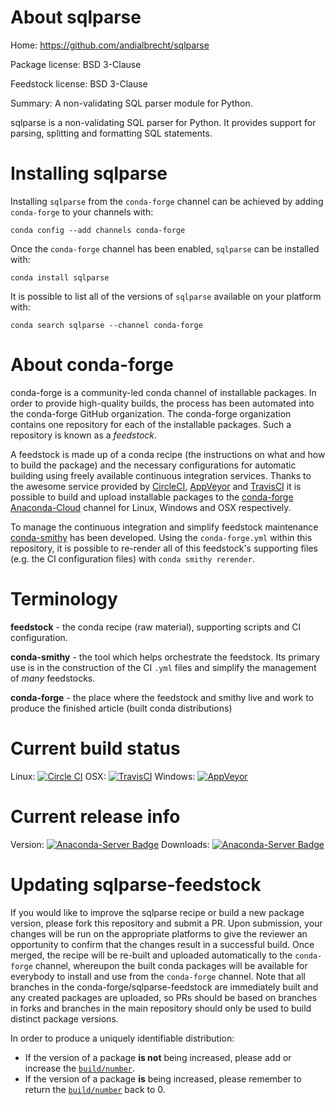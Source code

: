 About sqlparse
==============

Home: https://github.com/andialbrecht/sqlparse

Package license: BSD 3-Clause

Feedstock license: BSD 3-Clause

Summary: A non-validating SQL parser module for Python.

sqlparse is a non-validating SQL parser for Python. It provides support
for parsing, splitting and formatting SQL statements.


Installing sqlparse
===================

Installing `sqlparse` from the `conda-forge` channel can be achieved by adding `conda-forge` to your channels with:

```
conda config --add channels conda-forge
```

Once the `conda-forge` channel has been enabled, `sqlparse` can be installed with:

```
conda install sqlparse
```

It is possible to list all of the versions of `sqlparse` available on your platform with:

```
conda search sqlparse --channel conda-forge
```


About conda-forge
=================

conda-forge is a community-led conda channel of installable packages.
In order to provide high-quality builds, the process has been automated into the
conda-forge GitHub organization. The conda-forge organization contains one repository
for each of the installable packages. Such a repository is known as a *feedstock*.

A feedstock is made up of a conda recipe (the instructions on what and how to build
the package) and the necessary configurations for automatic building using freely
available continuous integration services. Thanks to the awesome service provided by
[CircleCI](https://circleci.com/), [AppVeyor](http://www.appveyor.com/)
and [TravisCI](https://travis-ci.org/) it is possible to build and upload installable
packages to the [conda-forge](https://anaconda.org/conda-forge)
[Anaconda-Cloud](http://docs.anaconda.org/) channel for Linux, Windows and OSX respectively.

To manage the continuous integration and simplify feedstock maintenance
[conda-smithy](http://github.com/conda-forge/conda-smithy) has been developed.
Using the ``conda-forge.yml`` within this repository, it is possible to re-render all of
this feedstock's supporting files (e.g. the CI configuration files) with ``conda smithy rerender``.


Terminology
===========

**feedstock** - the conda recipe (raw material), supporting scripts and CI configuration.

**conda-smithy** - the tool which helps orchestrate the feedstock.
                   Its primary use is in the construction of the CI ``.yml`` files
                   and simplify the management of *many* feedstocks.

**conda-forge** - the place where the feedstock and smithy live and work to
                  produce the finished article (built conda distributions)

Current build status
====================

Linux: [![Circle CI](https://circleci.com/gh/conda-forge/sqlparse-feedstock.svg?style=shield)](https://circleci.com/gh/conda-forge/sqlparse-feedstock)
OSX: [![TravisCI](https://travis-ci.org/conda-forge/sqlparse-feedstock.svg?branch=master)](https://travis-ci.org/conda-forge/sqlparse-feedstock)
Windows: [![AppVeyor](https://ci.appveyor.com/api/projects/status/github/conda-forge/sqlparse-feedstock?svg=True)](https://ci.appveyor.com/project/conda-forge/sqlparse-feedstock/branch/master)

Current release info
====================
Version: [![Anaconda-Server Badge](https://anaconda.org/conda-forge/sqlparse/badges/version.svg)](https://anaconda.org/conda-forge/sqlparse)
Downloads: [![Anaconda-Server Badge](https://anaconda.org/conda-forge/sqlparse/badges/downloads.svg)](https://anaconda.org/conda-forge/sqlparse)


Updating sqlparse-feedstock
===========================

If you would like to improve the sqlparse recipe or build a new
package version, please fork this repository and submit a PR. Upon submission,
your changes will be run on the appropriate platforms to give the reviewer an
opportunity to confirm that the changes result in a successful build. Once
merged, the recipe will be re-built and uploaded automatically to the
`conda-forge` channel, whereupon the built conda packages will be available for
everybody to install and use from the `conda-forge` channel.
Note that all branches in the conda-forge/sqlparse-feedstock are
immediately built and any created packages are uploaded, so PRs should be based
on branches in forks and branches in the main repository should only be used to
build distinct package versions.

In order to produce a uniquely identifiable distribution:
 * If the version of a package **is not** being increased, please add or increase
   the [``build/number``](http://conda.pydata.org/docs/building/meta-yaml.html#build-number-and-string).
 * If the version of a package **is** being increased, please remember to return
   the [``build/number``](http://conda.pydata.org/docs/building/meta-yaml.html#build-number-and-string)
   back to 0.
